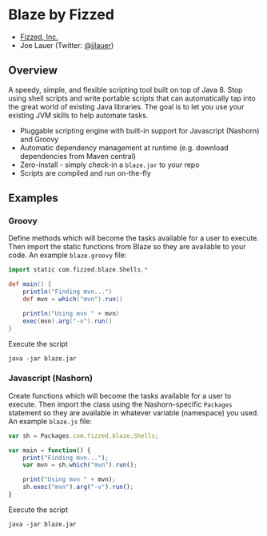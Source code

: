 Blaze by Fizzed
=======================================

 - [Fizzed, Inc.](http://fizzed.co)
 - Joe Lauer (Twitter: [@jjlauer](http://twitter.com/jjlauer))

## Overview

A speedy, simple, and flexible scripting tool built on top of Java 8. Stop
using shell scripts and write portable scripts that can automatically tap into
the great world of existing Java libraries.  The goal is to let you use your
existing JVM skills to help automate tasks.

 - Pluggable scripting engine with built-in support for Javascript (Nashorn)
   and Groovy
 - Automatic dependency management at runtime (e.g. download dependencies from Maven central)
 - Zero-install - simply check-in a `blaze.jar` to your repo
 - Scripts are compiled and run on-the-fly

## Examples

### Groovy

Define methods which will become the tasks available for a user to execute. Then
import the static functions from Blaze so they are available to your code. An
example `blaze.groovy` file:

```groovy
import static com.fizzed.blaze.Shells.*

def main() {
    println("Finding mvn...")
    def mvn = which("mvn").run()

    println("Using mvn " + mvn)
    exec(mvn).arg("-v").run()
}
```

Execute the script

```shell
java -jar blaze.jar
```

### Javascript (Nashorn)

Create functions which will become the tasks available for a user to execute. Then
import the class using the Nashorn-specific `Packages` statement so they are
available in whatever variable (namespace) you used. An example `blaze.js` file:

```javascript
var sh = Packages.com.fizzed.blaze.Shells;

var main = function() {
    print("Finding mvn...");
    var mvn = sh.which("mvn").run();

    print("Using mvn " + mvn);
    sh.exec("mvn").arg("-v").run();
}
```

Execute the script

```shell
java -jar blaze.jar
```
